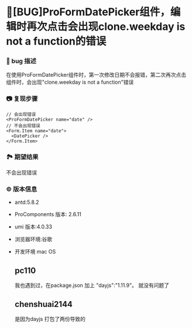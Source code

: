 # 🐛[BUG]ProFormDatePicker组件，编辑时再次点击会出现clone.weekday is not a function的错误

### 🐛 bug 描述

在使用ProFormDatePicker组件时，第一次修改日期不会报错，第二次再次点击组件时，会出现"clone.weekday is not a function"错误

### 📷 复现步骤

```
// 会出现错误
<ProFormDatePicker name="date" />
// 不会出现错误
<Form.Item name="date">
  <DatePicker />
</Form.Item>
```

### 🏞 期望结果

不会出现错误

### © 版本信息

- antd:5.8.2
- ProComponents 版本: 2.6.11
- umi 版本:4.0.33
- 浏览器环境:谷歌
- 开发环境 mac OS

  ## pc110

  我也遇到过，在package.json 加上 "dayjs":"1.11.9"。 就没有问题了

  ## chenshuai2144

  是因为dayjs 打包了两份导致的

